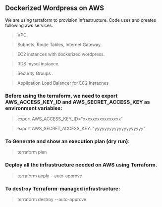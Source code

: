 ## Dockerized Wordpress on AWS
We are using terraform to provision infrastructure. Code uses and creates following aws services.

>VPC.

>Subnets, Route Tables, Internet Gateway.

>EC2 instances with dockerized wordpress.

>RDS mysql instance.

>Security Groups ․

>Application Load Balancer for EC2 Instacnes

### Before using the terraform, we need to export AWS_ACCESS_KEY_ID and AWS_SECRET_ACCESS_KEY as environment variables:

>export AWS_ACCESS_KEY_ID="xxxxxxxxxxxxxxxx"

>export AWS_SECRET_ACCESS_KEY="yyyyyyyyyyyyyyyyyyyy"

### To Generate and show an execution plan (dry run):

>terraform plan

### Deploy all the infrastructure needed on AWS using Terraform.

>terraform apply --auto-approve

### To destroy Terraform-managed infrastructure:

>terraform destroy --auto-approve
